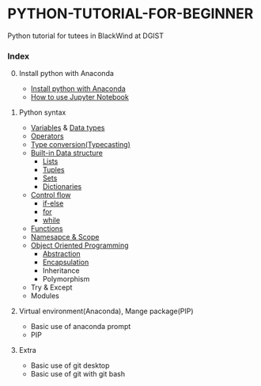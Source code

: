 # PYTHON-TUTORIAL-FOR-BEGINNER
Python tutorial for tutees in BlackWind at DGIST

### Index

0. Install python with Anaconda
   - [Install python with Anaconda](./0-Install-python-with-anaconda/Install-python-with-Anaconda.md)
   - [How to use Jupyter Notebook](./0-Install-python-with-anaconda/How-to-use-Jupyter-Notebook.md)

1. Python syntax

   - [Variables](./1-Python-syntax/Variables.md) & [Data types](./1-Python-syntax/Data-types.md)
   - [Operators](./1-Python-syntax/Operators.md)
   - [Type conversion(Typecasting)](./1-Python-syntax/Type-conversion(Typecasting).md)
   - [Built-in Data structure](./1-Python-syntax/Built-in-Data-structure.md)
     - [Lists](./1-Python-syntax/Lists.md)
     - [Tuples](./1-Python-syntax/Tuples.md)
     - [Sets](./1-Python-syntax/Sets.md)
     - [Dictionaries](./1-Python-syntax/Dictionaries.md)
   - [Control flow](./1-Python-syntax/Control-flow.md)
     - [if-else](./1-Python-syntax/if-else.md)
     - [for](./1-Python-syntax/for.md)
     - [while](./1-Python-syntax/while.md)
   - [Functions](./1-Python-syntax/Functions.md)
   - [Namesapce & Scope](./1-Python-syntax/Namespace-&-Scope.md)
   - [Object Oriented Programming](./1-Python-syntax/Object-Oriented-Programming.md)
     - [Abstraction](./1-Python-syntax/Abstraction.md)
     - [Encapsulation](./1-Python-syntax/Encapsulation.md)
     - Inheritance
     - Polymorphism
   - Try & Except
   - Modules



2. Virtual environment(Anaconda), Mange package(PIP)
   * Basic use of anaconda prompt
   * PIP 



3. Extra
   - Basic use of git desktop
   - Basic use of git with git bash



